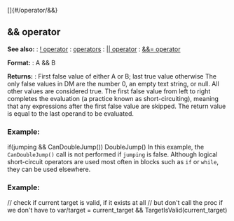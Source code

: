 []{#/operator/&&}
## && operator
**See also:**
:   [! operator](#/operator/!)
:   [operators](#/operator)
:   [\|\| operator](#/operator/%7C%7C)
:   [&&= operator](#/operator/&&=)
<!-- -->
**Format:**
:   A && B
<!-- -->
**Returns:**
:   First false value of either A or B; last true value otherwise
The only false values in DM are the number 0, an empty text string, or
null. All other values are considered true.
The first false value from left to right completes the evaluation (a
practice known as short-circuiting), meaning that any expressions after
the first false value are skipped. The return value is equal to the last
operand to be evaluated.
### Example:
if(jumping && CanDoubleJump()) DoubleJump()
In this example, the `CanDoubleJump()` call is not performed if
`jumping` is false.
Although logical short-circuit operators are used most often in blocks
such as `if` or `while`, they can be used elsewhere.
### Example:
// check if current target is valid, if it exists at all // but don\'t
call the proc if we don\'t have to var/target = current_target &&
TargetIsValid(current_target)